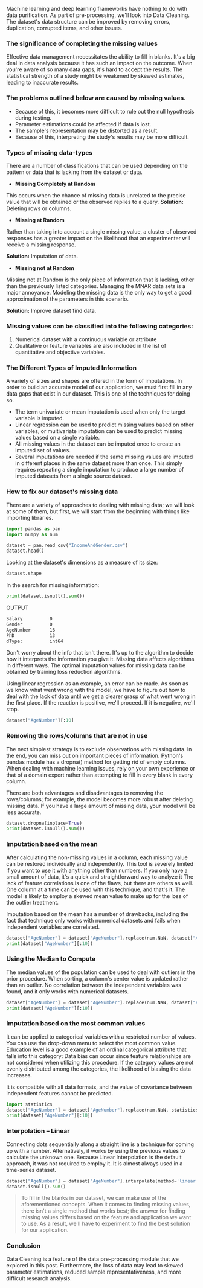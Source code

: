  Machine learning and deep learning frameworks have nothing to do with data purification. As part of pre-processing, we'll look into Data Cleaning. The dataset's data structure can be improved by removing errors, duplication, corrupted items, and other issues.
### The significance of completing the missing values
Effective data management necessitates the ability to fill in blanks. It's a big deal in data analysis because it has such an impact on the outcome. When you're aware of so many data gaps, it's hard to accept the results. The statistical strength of a study might be weakened by skewed estimates, leading to inaccurate results.
### The problems outlined below are caused by missing values.
- Because of this, it becomes more difficult to rule out the null hypothesis during testing.
- Parameter estimations could be affected if data is lost.
- The sample's representation may be distorted as a result.
- Because of this, interpreting the study's results may be more difficult.
### Types of missing data-types
There are a number of classifications that can be used depending on the pattern or data that is lacking from the dataset or data.
- **Missing Completely at Random**

This occurs when the chance of missing data is unrelated to the precise value that will be obtained or the observed replies to a query.
**Solution:** Deleting rows or columns.
- **Missing at Random**

Rather than taking into account a single missing value, a cluster of observed responses has a greater impact on the likelihood that an experimenter will receive a missing response.

**Solution:** Imputation of data.
- **Missing not at Random**

Missing not at Random is the only piece of information that is lacking, other than the previously listed categories. Managing the MNAR data sets is a major annoyance. Modeling the missing data is the only way to get a good approximation of the parameters in this scenario.

**Solution:** Improve dataset find data.
### Missing values can be classified into the following categories:
1. Numerical dataset with a continuous variable or attribute
2. Qualitative or feature variables are also included in the list of quantitative and objective variables.
### The Different Types of Imputed Information
A variety of sizes and shapes are offered in the form of imputations. In order to build an accurate model of our application, we must first fill in any data gaps that exist in our dataset. This is one of the techniques for doing so.
- The term univariate or mean imputation is used when only the target variable is imputed.
- Linear regression can be used to predict missing values based on other variables, or multivariate imputation can be used to predict missing values based on a single variable.
- All missing values in the dataset can be imputed once to create an imputed set of values.
- Several imputations are needed if the same missing values are imputed in different places in the same dataset more than once. This simply requires repeating a single imputation to produce a large number of imputed datasets from a single source dataset.
### How to fix our dataset's missing data
There are a variety of approaches to dealing with missing data; we will look at some of them, but first, we will start from the beginning with things like importing libraries.
```Python
import pandas as pan
import numpy as num

dataset = pan.read_csv("IncomeAndGender.csv")
dataset.head()
```
Looking at the dataset's dimensions as a measure of its size:
```Python
dataset.shape
```
In the search for missing information:
```Python
print(dataset.isnull().sum())
```
OUTPUT
```Bash
Salary          0
Gender          0
AgeNumber       16
PhD             13
dType:          int64
```
Don't worry about the info that isn't there. It's up to the algorithm to decide how it interprets the information you give it. Missing data affects algorithms in different ways. The optimal imputation values for missing data can be obtained by training loss reduction algorithms.

Using linear regression as an example, an error can be made. As soon as we know what went wrong with the model, we have to figure out how to deal with the lack of data until we get a clearer grasp of what went wrong in the first place. If the reaction is positive, we'll proceed. If it is negative, we'll stop.
```Python
dataset["AgeNumber"][:10]
```
### Removing the rows/columns that are not in use
The next simplest strategy is to exclude observations with missing data. In the end, you can miss out on important pieces of information. Python's pandas module has a dropna() method for getting rid of empty columns. When dealing with machine learning issues, rely on your own experience or that of a domain expert rather than attempting to fill in every blank in every column.

There are both advantages and disadvantages to removing the rows/columns; for example, the model becomes more robust after deleting missing data. If you have a large amount of missing data, your model will be less accurate.
```Python
dataset.dropna(inplace=True)
print(dataset.isnull().sum())
```
### Imputation based on the mean
After calculating the non-missing values in a column, each missing value can be restored individually and independently. This tool is severely limited if you want to use it with anything other than numbers. If you only have a small amount of data, it's a quick and straightforward way to analyze it The lack of feature correlations is one of the flaws, but there are others as well. One column at a time can be used with this technique, and that's it. The model is likely to employ a skewed mean value to make up for the loss of the outlier treatment.

Imputation based on the mean has a number of drawbacks, including the fact that technique only works with numerical datasets and fails when independent variables are correlated.
```Python
dataset["AgeNumber"] = dataset["AgeNumber"].replace(num.NaN, dataset["AgeNumber"].mean())
print(dataset["AgeNumber"][:10])
```
### Using the Median to Compute
The median values of the population can be used to deal with outliers in the prior procedure. When sorting, a column's center value is updated rather than an outlier. No correlation between the independent variables was found, and it only works with numerical datasets.
```Python
dataset["AgeNumber"] = dataset["AgeNumber"].replace(num.NaN, dataset["AgeNumber"].median())
print(dataset["AgeNumber"][:10])
```
### Imputation  based on the most common values
It can be applied to categorical variables with a restricted number of values. You can use the drop-down menu to select the most common value. Education level is a good example of an ordinal categorical attribute that falls into this category: Data bias can occur since feature relationships are not considered when utilizing this procedure. If the category values are not evenly distributed among the categories, the likelihood of biasing the data increases.

It is compatible with all data formats, and the value of covariance between independent features cannot be predicted.

```Python
import statistics
dataset["AgeNumber"] = dataset["AgeNumber"].replace(nam.NaN, statistics.mode(dataset["AgeNumber"]))
print(dataset["AgeNumber"][:10])
```
### Interpolation – Linear
Connecting dots sequentially along a straight line is a technique for coming up with a number. Alternatively, it works by using the previous values to calculate the unknown one. Because Linear Interpolation is the default approach, it was not required to employ it. It is almost always used in a time-series dataset.
```Python
dataset["AgeNumber"] = dataset["AgeNumber"].interpolate(method='linear', limit_direction='forward', axis=0)
dataset.isnull().sum()
```
> To fill in the blanks in our dataset, we can make use of the aforementioned concepts. When it comes to finding missing values, there isn't a single method that works best; the answer for finding missing values differs based on the feature and application we want to use. As a result, we'll have to experiment to find the best solution for our application.
### Conclusion
Data Cleaning is a feature of the data pre-processing module that we explored in this post. Furthermore, the loss of data may lead to skewed parameter estimations, reduced sample representativeness, and more difficult research analysis.